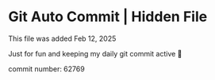 # Git Auto Commit | Hidden File

This file was added Feb 12, 2025

Just for fun and keeping my daily git commit active 🤪

commit number: 62769
